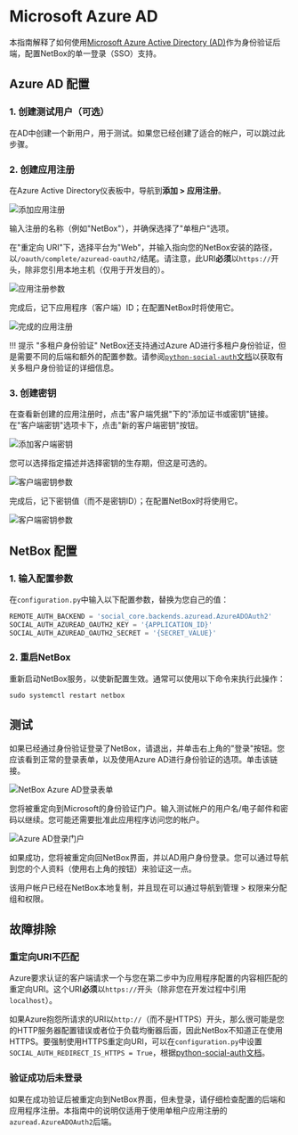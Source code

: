 # Microsoft Azure AD

本指南解释了如何使用[Microsoft Azure Active Directory (AD)](https://azure.microsoft.com/en-us/services/active-directory/)作为身份验证后端，配置NetBox的单一登录（SSO）支持。

## Azure AD 配置

### 1. 创建测试用户（可选）

在AD中创建一个新用户，用于测试。如果您已经创建了适合的帐户，可以跳过此步骤。

### 2. 创建应用注册

在Azure Active Directory仪表板中，导航到**添加 > 应用注册**。

![添加应用注册](../../media/authentication/azure_ad_add_app_registration.png)

输入注册的名称（例如"NetBox"），并确保选择了"单租户"选项。

在"重定向 URI"下，选择平台为"Web"，并输入指向您的NetBox安装的路径，以`/oauth/complete/azuread-oauth2/`结尾。请注意，此URI**必须**以`https://`开头，除非您引用本地主机（仅用于开发目的）。

![应用注册参数](../../media/authentication/azure_ad_app_registration.png)

完成后，记下应用程序（客户端）ID；在配置NetBox时将使用它。

![完成的应用注册](../../media/authentication/azure_ad_app_registration_created.png)

!!! 提示 "多租户身份验证"
    NetBox还支持通过Azure AD进行多租户身份验证，但是需要不同的后端和额外的配置参数。请参阅[`python-social-auth`文档](https://python-social-auth.readthedocs.io/en/latest/backends/azuread.html#tenant-support)以获取有关多租户身份验证的详细信息。

### 3. 创建密钥

在查看新创建的应用注册时，点击"客户端凭据"下的"添加证书或密钥"链接。在"客户端密钥"选项卡下，点击"新的客户端密钥"按钮。

![添加客户端密钥](../../media/authentication/azure_ad_add_client_secret.png)

您可以选择指定描述并选择密钥的生存期，但这是可选的。

![客户端密钥参数](../../media/authentication/azure_ad_client_secret.png)

完成后，记下密钥值（而不是密钥ID）；在配置NetBox时将使用它。

![客户端密钥参数](../../media/authentication/azure_ad_client_secret_created.png)

## NetBox 配置

### 1. 输入配置参数

在`configuration.py`中输入以下配置参数，替换为您自己的值：

```python
REMOTE_AUTH_BACKEND = 'social_core.backends.azuread.AzureADOAuth2'
SOCIAL_AUTH_AZUREAD_OAUTH2_KEY = '{APPLICATION_ID}'
SOCIAL_AUTH_AZUREAD_OAUTH2_SECRET = '{SECRET_VALUE}'
```

### 2. 重启NetBox

重新启动NetBox服务，以使新配置生效。通常可以使用以下命令来执行此操作：

```no-highlight
sudo systemctl restart netbox
```

## 测试

如果已经通过身份验证登录了NetBox，请退出，并单击右上角的"登录"按钮。您应该看到正常的登录表单，以及使用Azure AD进行身份验证的选项。单击该链接。

![NetBox Azure AD登录表单](../../media/authentication/netbox_azure_ad_login.png)

您将被重定向到Microsoft的身份验证门户。输入测试帐户的用户名/电子邮件和密码以继续。您可能还需要批准此应用程序访问您的帐户。

![Azure AD登录门户](../../media/authentication/azure_ad_login_portal.png)

如果成功，您将被重定向回NetBox界面，并以AD用户身份登录。您可以通过导航到您的个人资料（使用右上角的按钮）来验证这一点。

该用户帐户已经在NetBox本地复制，并且现在可以通过导航到管理 > 权限来分配组和权限。

## 故障排除

### 重定向URI不匹配

Azure要求认证的客户端请求一个与您在第二步中为应用程序配置的内容相匹配的重定向URI。这个URI**必须**以`https://`开头（除非您在开发过程中引用`localhost`）。

如果Azure抱怨所请求的URI以`http://`（而不是HTTPS）开头，那么很可能是您的HTTP服务器配置错误或者位于负载均衡器后面，因此NetBox不知道正在使用HTTPS。要强制使用HTTPS重定向URI，可以在`configuration.py`中设置`SOCIAL_AUTH_REDIRECT_IS_HTTPS = True`，根据[python-social-auth文档](https://python-social-auth.readthedocs.io/en/latest/configuration/settings.html#processing-redirects-and-urlopen)。

### 验证成功后未登录

如果在成功验证后被重定向到NetBox界面，但未登录，请仔细检查配置的后端和应用程序注册。本指南中的说明仅适用于使用单租户应用注册的`azuread.AzureADOAuth2`后端。
